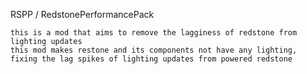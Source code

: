 RSPP / RedstonePerformancePack

	this is a mod that aims to remove the lagginess of redstone from lighting updates 
	this mod makes restone and its components not have any lighting, fixing the lag spikes of lighting updates from powered redstone
